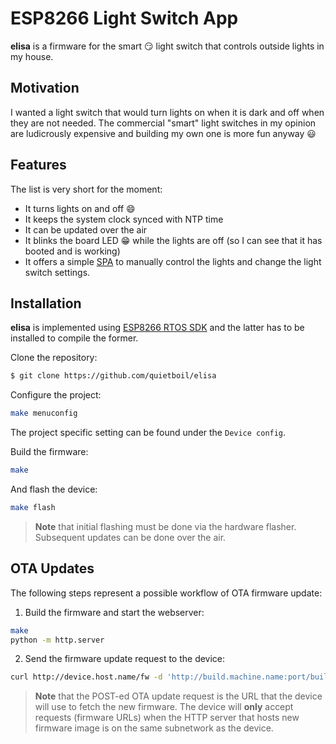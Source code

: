# ESP8266 Light Switch App

**elisa** is a firmware for the smart :smirk: light switch that controls outside lights in my house.

## Motivation

I wanted a light switch that would turn lights on when it is dark and off when they are not needed. The commercial "smart" light switches in my opinion are ludicrously expensive and building my own one is more fun anyway :smiley:

## Features

The list is very short for the moment:
- It turns lights on and off :smile:
- It keeps the system clock synced with NTP time
- It can be updated over the air
- It blinks the board LED :grin: while the lights are off (so I can see that it has booted and is working)
- It offers a simple [SPA](https://en.wikipedia.org/wiki/Single-page_application) to manually control the lights and change the light switch settings.  

## Installation

**elisa** is implemented using [ESP8266 RTOS SDK](https://github.com/espressif/ESP8266_RTOS_SDK) and the latter has to be installed to compile the former.

Clone the repository:
```sh
$ git clone https://github.com/quietboil/elisa
```

Configure the project:
```sh
make menuconfig
```

The project specific setting can be found under the `Device config`.

Build the firmware:
```sh
make
```

And flash the device:
```sh
make flash
```
> **Note** that initial flashing must be done via the hardware flasher. Subsequent updates can be done over the air.

## OTA Updates

The following steps represent a possible workflow of OTA firmware update:

1) Build the firmware and start the webserver:
```sh
make
python -m http.server
```
2) Send the firmware update request to the device:
```sh
curl http://device.host.name/fw -d 'http://build.machine.name:port/build/elisa.bin'
```
> **Note** that the POST-ed OTA update request is the URL that the device will use to fetch the new firmware. The device will **only** accept requests (firmware URLs) when the HTTP server that hosts new firmware image is on the same subnetwork as the device.
